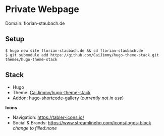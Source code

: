 # Private Webpage

Domain: florian-staubach.de

## Setup

```shell
$ hugo new site florian-staubach.de && cd florian-staubach.de
$ git submodule add https://github.com/CaiJimmy/hugo-theme-stack.git themes/hugo-theme-stack
```

## Stack

 - Hugo
 - Theme: [CaiJimmy/hugo-theme-stack](https://github.com/CaiJimmy/hugo-theme-stack)
 - Addon: hugo-shortcode-gallery (*currently not in use*)

**Icons**

- Navigation: https://tabler-icons.io/
- Social & Brands: https://www.streamlinehq.com/icons/logos-block *change to filled:none*